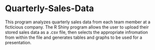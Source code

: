 # Quarterly-Sales-Data
This program analyzes quarterly sales data from each team member at a ficticious company. The R Shiny program allows the user to upload their stored sales data as a .csv file, then selects the appropriate infromation from within the file and generates tables and graphs to be used for a presentation.
